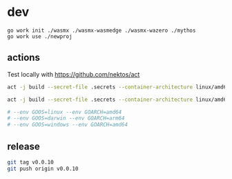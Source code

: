 # dev

```
go work init ./wasmx ./wasmx-wasmedge ./wasmx-wazero ./mythos
go work use ./newproj
```

## actions

Test locally with https://github.com/nektos/act

```bash
act -j build --secret-file .secrets --container-architecture linux/amd64 -P ubuntu-latest=nektos/act-environments-ubuntu:18.04

act -j build --secret-file .secrets --container-architecture linux/amd64 -P ubuntu-latest=nektos/act-environments-ubuntu:18.04 --env GOOS=darwin --env GOARCH=arm64

# --env GOOS=linux --env GOARCH=amd64
# --env GOOS=darwin --env GOARCH=arm64
# --env GOOS=windows --env GOARCH=amd64

```

## release

```bash
git tag v0.0.10
git push origin v0.0.10
```
